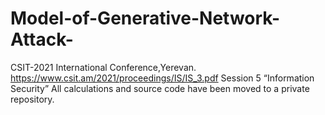 # Model-of-Generative-Network-Attack-
CSIT-2021 International Conference,Yerevan.
https://www.csit.am/2021/proceedings/IS/IS_3.pdf
Session 5 “Information Security”
All calculations and source code have been moved to a private repository.
